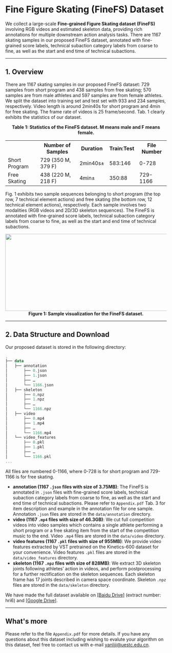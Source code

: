 # Fine Figure Skating (FineFS) Dataset

We collect a large-scale **Fine-grained Figure Skating dataset (FineFS)** involving RGB videos and estimated skeleton data, providing rich annotations for multiple downstream action analysis tasks. There are 1167 skating samples in our proposed FineFS dataset, annotated with fine-grained score labels, technical subaction category labels from coarse to fine, as well as the start and end time of technical subactions.

****

## 1. Overview

There are 1167 skating samples in our proposed FineFS dataset: 729 samples from short program and 438 samples from free skating; 570 samples are from male athletes and 597 samples are from female athletes. We split the dataset into training set and test set with 933 and 234 samples, respectively. Video length is around 2min40s for short program and 4min for free skating. The frame rate of videos is 25 frame/second. Tab. 1 clearly exhibits the statistics of our dataset.

<div align=center><b>Table 1: Statistics of the FineFS dataset. M means male and F means female.</b></div>

<table>
  <tr>
    <th></th>
    <th>Number of Samples</th>
    <th>Duration</th>
    <th>Train:Test</th>
    <th>File Number</th>
  </tr>
  <tr>
    <td>Short Program</td>
    <td>729 (350 M, 379 F)</td>
    <td>2min40s±</td>
    <td>583:146</td>
    <td>0-728</td>
  </tr>
  <tr>
    <td>Free Skating</td>
    <td>438 (220 M, 218 F)</td>
    <td>4min±</td>
    <td>350:88</td>
    <td>729-1166</td>
  </tr>
</table>


Fig. 1 exhibits two sample sequences belonging to short program (the top row, 7 technical element actions) and free skating (the bottom row, 12 technical element actions), respectively. Each sample involves two modalities (RGB videos and 2D/3D skeleton sequences). The FineFS is annotated with fine-grained score labels, technical subaction category labels from coarse to fine, as well as the start and end time of technical subactions.

<div align=center><img width="800" height="240" src="./imgs/DatasetFigureNew.png"/></div>

<div align=center><b>Figure 1: Sample visualization for the FineFS dataset.</b></div>

****

## 2. Data Structure and Download

Our proposed dataset is stored in the following directory:

```haskell
.
├── data
│   ├── annotation
│       ├── 0.json
│       ├── 1.json
│       ├── …
│       └── 1166.json
│   ├── skeleton
│       ├── 0.npz
│       ├── 1.npz
│       ├── …
│       └── 1166.npz
│   ├── video
│       ├── 0.mp4
│       ├── 1.mp4
│       ├── …
│       └── 1166.mp4
│   └── video_features
│       ├── 0.pkl
│       ├── 1.pkl
│       ├── …
│       └── 1166.pkl
...
```

All files are numbered 0-1166, where 0-728 is for short program and 729-1166 is for free skating.

- **annotation (1167 `.json` files with size of 3.75MB)**: The FineFS is annotated in `.json` files with fine-grained score labels, technical subaction category labels from coarse to fine, as well as the start and end time of technical subactions. Please refer to `Appendix.pdf` Tab. 3 for item description and example in the annotation file for one sample. Annotation `.json` files are stored in the `data/annotation` directory.
- **video (1167 `.mp4` files with size of 46.3GB)**: We cut full competition videos into video samples which contains a single athlete performing a short program or a free skating item from the start of the competition music to the end. Video `.mp4` files are stored in the `data/video` directory.
- **video features (1167 `.pkl` files with size of 955MB)**: We provide video features extracted by VST pretrained on the Kinetics-600 dataset for your convenience. Video features `.pkl` files are stored in the `data/video_features` directory.
- **skeleton (1167 `.npz` files with size of 828MB)**: We extract 3D skeleton joints following athletes’ action in videos, and perform postprocessing for a further rectification on the skeleton sequences. Each skeleton frame has 17 joints described in camera space coordinate. Skeleton `.npz` files are stored in the `data/skeleton` directory.

We have made the full dataset available on [[Baidu Drive]](https://pan.baidu.com/s/1ihV47FIgNhATm5g1XTcaNg) (extract number: hri6) and [[Google Drive]]().

****

## What's more

Please refer to the file `Appendix.pdf` for more details. If you have any questions about this dataset including wishing to evalute your algorithm on this dataset, feel free to contact us with e-mail [yanliji@uestc.edu.cn](yanliji@uestc.edu.cn). 
